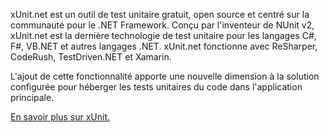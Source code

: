 ﻿xUnit.net est un outil de test unitaire gratuit, open source et centré sur la communauté pour le .NET Framework. Conçu par l'inventeur de NUnit v2, xUnit.net est la dernière technologie de test unitaire pour les langages C#, F#, VB.NET et autres langages .NET. xUnit.net fonctionne avec ReSharper, CodeRush, TestDriven.NET et Xamarin. 

L'ajout de cette fonctionnalité apporte une nouvelle dimension à la solution configurée pour héberger les tests unitaires du code dans l'application principale.

[En savoir plus sur xUnit.](https://xunit.github.io/)
